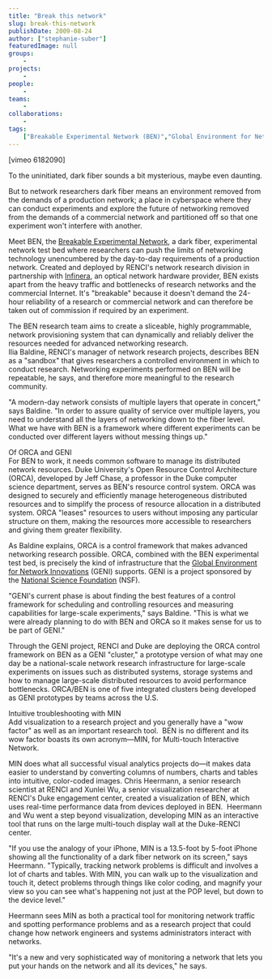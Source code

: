 ```yaml
---
title: "Break this network"
slug: break-this-network
publishDate: 2009-08-24
author: ["stephanie-suber"]
featuredImage: null
groups:
    - 
projects:
    - 
people:
    - 
teams: 
    - 
collaborations:
    - 
tags:
    ["Breakable Experimental Network (BEN)","Global Environment for Network Innovations (GENI)","Infinera","Multi-touch Interactive Network (MIN)","National Science Foundation (NSF)","Open Resource Control Architecture (ORCA)"]
---
```

<p>[vimeo 6182090]</p>

<p>To the uninitiated, dark fiber sounds a bit mysterious, maybe even daunting.</p>

<p>But to network researchers dark fiber means an environment removed from the demands of a production network; a place in cyberspace where they can conduct experiments and explore the future of networking removed from the demands of a commercial network and partitioned off so that one experiment won't interfere with another.</p>

<p>Meet BEN, the <a href="http://ben.renci.org">Breakable Experimental Network</a>, a dark fiber, experimental network test bed where researchers can push the limits of networking technology unencumbered by the day-to-day requirements of a production network. Created and deployed by RENCI's network research division in partnership with <a href="http://www.infinera.com/">Infinera</a>, an optical network hardware provider, BEN exists apart from the heavy traffic and bottlenecks of research networks and the commercial Internet. It's "breakable" because it doesn't demand the 24-hour reliability of a research or commercial network and can therefore be taken out of commission if required by an experiment.</p>

<p>The BEN research team aims to create a sliceable, highly programmable, network provisioning system that can dynamically and reliably deliver the resources needed for advanced networking research. <br />
 Ilia Baldine, RENCI's manager of network research projects, describes BEN as a "sandbox" that gives researchers a controlled environment in which to conduct research. Networking experiments performed on BEN will be repeatable, he says, and therefore more meaningful to the research community.</p>

<p>"A modern-day network consists of multiple layers that operate in concert," says Baldine. "In order to assure quality of service over multiple layers, you need to understand all the layers of networking down to the fiber level. What we have with BEN is a framework where different experiments can be conducted over different layers without messing things up."</p>

<p><span class="head2">Of ORCA and GENI</span><br />
 For BEN to work, it needs common software to manage its distributed network resources. Duke University's Open Resource Control Architecture (ORCA), developed by Jeff Chase, a professor in the Duke computer science department, serves as BEN's resource control system. ORCA was designed to securely and efficiently manage heterogeneous distributed resources and to simplify the process of resource allocation in a distributed system. ORCA "leases" resources to users without imposing any particular structure on them, making the resources more accessible to researchers and giving them greater flexibility.</p>

<p>As Baldine explains, ORCA is a control framework that makes advanced networking research possible. ORCA, combined with the BEN experimental test bed, is precisely the kind of infrastructure that the <a href="http://www.geni.net/">Global Environment for Network Innovations</a> (GENI) supports. GENI is a project sponsored by the <a href="http://www.nsf.gov/">National Science Foundation</a> (NSF).</p>

<p>"GENI's current phase is about finding the best features of a control framework for scheduling and controlling resources and measuring capabilities for large-scale experiments," says Baldine. "This is what we were already planning to do with BEN and ORCA so it makes sense for us to be part of GENI."</p>

<p>Through the GENI project, RENCI and Duke are deploying the ORCA control framework on BEN as a GENI "cluster," a prototype version of what may one day be a national-scale network research infrastructure for large-scale experiments on issues such as distributed systems, storage systems and how to manage large-scale distributed resources to avoid performance bottlenecks. ORCA/BEN is one of five integrated clusters being developed as GENI prototypes by teams across the U.S.</p>

<p><span class="head2">Intuitive troubleshooting with MIN</span><br />
 Add visualization to a research project and you generally have a "wow factor" as well as an important research tool.  BEN is no different and its wow factor boasts its own acronym—MIN, for Multi-touch Interactive Network.</p>

<p>MIN does what all successful visual analytics projects do—it makes data easier to understand by converting columns of numbers, charts and tables into intuitive, color-coded images. Chris Heermann, a senior research scientist at RENCI and Xunlei Wu, a senior visualization researcher at RENCI's Duke engagement center, created a visualization of BEN, which uses real-time performance data from devices deployed in BEN.  Heermann and Wu went a step beyond visualization, developing MIN as an interactive tool that runs on the large multi-touch display wall at the Duke-RENCI center.</p>

<p>"If you use the analogy of your iPhone, MIN is a 13.5-foot by 5-foot iPhone showing all the functionality of a dark fiber network on its screen," says Heermann. "Typically, tracking network problems is difficult and involves a lot of charts and tables. With MIN, you can walk up to the visualization and touch it, detect problems through things like color coding, and magnify your view so you can see what's happening not just at the POP level, but down to the device level."</p>

<p>Heermann sees MIN as both a practical tool for monitoring network traffic and spotting performance problems and as a research project that could change how network engineers and systems administrators interact with networks.</p>

<p>"It's a new and very sophisticated way of monitoring a network that lets you put your hands on the network and all its devices," he says.</p>
